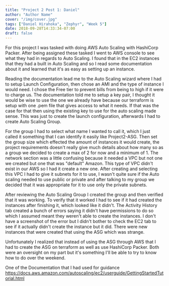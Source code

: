 ```yaml
---
title: "Project 2 Post 1: Daniel"
author: "Author Name"
cover: "/img/cover.jpg"
tags: ["Daniel Hirahoka", "Zephyr", "Week 5"]
date: 2018-09-28T14:33:34-07:00
draft: false
---
```


For this project I was tasked with doing AWS Auto Scaling with HashiCorp Packer. After being assigned these tasked I went to AWS console to see what they had in regards to Auto Scaling. I found that in the EC2 instances that they had a built in Auto Scaling and so I read some documentation about it and learned that it's as easy as setting up an instance. 

Reading the documentation lead me to the Auto Scaling wizard where I had to setup Launch Configuration, then chose an AMI and the type of instance I would need. I chose the Free tier to prevent bills from being to high if it were to charge us. The documentation told me to setup a key pair, I thought it would be wise to use the one we already have because our terraform is setup with one .pem file that gives access to what it needs. If that was the case for that then using the existing key to use for the auto scaling made sense. This was just to create the launch configuration, afterwards I had to create Auto Scaling Group. 

For the group I had to select what name I wanted to call it, which I just called it something that I can identify it easily like Project2-ASG. Then set the group size which effected the amount of instances it would create, the project requirements doesn't really give much details about how many so as a group we decided to create a max of 2 for now and a minimum of 1. The network section was a little confusing because it needed a VPC but not one we created but one that was "default" Amazon. This type of VPC didn't exist in our AWS so I had it create a new one. After creating and selecting this VPC I had to give it subnets for it to use, I wasn't quite sure if the Auto scaling needed to use public or private and after talking to my group we decided that it was appropriate for it to use only the private subnets. 

After reviewing the Auto Scaling Group I created the group and then verified that it was working. To verify that it worked I had to see if it had created the instances after finishing it, which looked like it didn't. The Activity History tab created a bunch of errors saying it didn't have permissions to do so which I assumed meant they weren't able to create the instances. I don't have a screenshot of the error but I didn't bother to check the EC2 tab to see if it actually didn't create the instance but it did. There were new instances that were created that using the ASG which was strange. 

Unfortunately I realized that instead of using the ASG through AWS that I had to create the ASG on terraform as well as use HashiCorp Packer. Both were an oversight on my part but it's something I'll be able to try to know how to do over the weekend.

One of the Documentation that I had used for guidance
  https://docs.aws.amazon.com/autoscaling/ec2/userguide/GettingStartedTutorial.html
